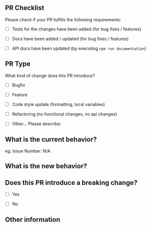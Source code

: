 ## PR Checklist
Please check if your PR fulfills the following requirements:

- [ ] Tests for the changes have been added (for bug fixes / features)
- [ ] Docs have been added / updated (for bug fixes / features)
- [ ] API docs have been updated (by executing `npm run documentation`)


## PR Type
What kind of change does this PR introduce?

- [ ] Bugfix
- [ ] Feature
- [ ] Code style update (formatting, local variables)
- [ ] Refactoring (no functional changes, no api changes)
- [ ] Other... Please describe:


## What is the current behavior?
eg. Issue Number: N/A


## What is the new behavior?


## Does this PR introduce a breaking change?

- [ ] Yes
- [ ] No


## Other information
